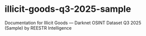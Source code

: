 # illicit-goods-q3-2025-sample
Documentation for Illicit Goods — Darknet OSINT Dataset Q3 2025 (Sample) by REESTR Intelligence
